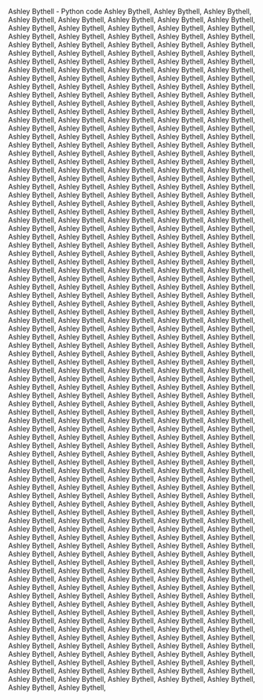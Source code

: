 Ashley Bythell - Python code
Ashley Bythell, Ashley Bythell, Ashley Bythell, Ashley Bythell, Ashley Bythell, Ashley Bythell, Ashley Bythell, Ashley Bythell, Ashley Bythell, Ashley Bythell, Ashley Bythell, Ashley Bythell, Ashley Bythell, Ashley Bythell, Ashley Bythell, Ashley Bythell, Ashley Bythell, Ashley Bythell, Ashley Bythell, Ashley Bythell, Ashley Bythell, Ashley Bythell, Ashley Bythell, Ashley Bythell, Ashley Bythell, Ashley Bythell, Ashley Bythell, Ashley Bythell, Ashley Bythell, Ashley Bythell, Ashley Bythell, Ashley Bythell, Ashley Bythell, Ashley Bythell, Ashley Bythell, Ashley Bythell, Ashley Bythell, Ashley Bythell, Ashley Bythell, Ashley Bythell, Ashley Bythell, Ashley Bythell, Ashley Bythell, Ashley Bythell, Ashley Bythell, Ashley Bythell, Ashley Bythell, Ashley Bythell, Ashley Bythell, Ashley Bythell, Ashley Bythell, Ashley Bythell, Ashley Bythell, Ashley Bythell, Ashley Bythell, Ashley Bythell, Ashley Bythell, Ashley Bythell, Ashley Bythell, Ashley Bythell, Ashley Bythell, Ashley Bythell, Ashley Bythell, Ashley Bythell, Ashley Bythell, Ashley Bythell, Ashley Bythell, Ashley Bythell, Ashley Bythell, Ashley Bythell, Ashley Bythell, Ashley Bythell, Ashley Bythell, Ashley Bythell, Ashley Bythell, Ashley Bythell, Ashley Bythell, Ashley Bythell, Ashley Bythell, Ashley Bythell, Ashley Bythell, Ashley Bythell, Ashley Bythell, Ashley Bythell, Ashley Bythell, Ashley Bythell, Ashley Bythell, Ashley Bythell, Ashley Bythell, Ashley Bythell, Ashley Bythell, Ashley Bythell, Ashley Bythell, Ashley Bythell, Ashley Bythell, Ashley Bythell, Ashley Bythell, Ashley Bythell, Ashley Bythell, Ashley Bythell, Ashley Bythell, Ashley Bythell, Ashley Bythell, Ashley Bythell, Ashley Bythell, Ashley Bythell, Ashley Bythell, Ashley Bythell, Ashley Bythell, Ashley Bythell, Ashley Bythell, Ashley Bythell, Ashley Bythell, Ashley Bythell, Ashley Bythell, Ashley Bythell, Ashley Bythell, Ashley Bythell, Ashley Bythell, Ashley Bythell, Ashley Bythell, Ashley Bythell, Ashley Bythell, Ashley Bythell, Ashley Bythell, Ashley Bythell, Ashley Bythell, Ashley Bythell, Ashley Bythell, Ashley Bythell, Ashley Bythell, Ashley Bythell, Ashley Bythell, Ashley Bythell, Ashley Bythell, Ashley Bythell, Ashley Bythell, Ashley Bythell, Ashley Bythell, Ashley Bythell, Ashley Bythell, Ashley Bythell, Ashley Bythell, Ashley Bythell, Ashley Bythell, Ashley Bythell, Ashley Bythell, Ashley Bythell, Ashley Bythell, Ashley Bythell, Ashley Bythell, Ashley Bythell, Ashley Bythell, Ashley Bythell, Ashley Bythell, Ashley Bythell, Ashley Bythell, Ashley Bythell, Ashley Bythell, Ashley Bythell, Ashley Bythell, Ashley Bythell, Ashley Bythell, Ashley Bythell, Ashley Bythell, Ashley Bythell, Ashley Bythell, Ashley Bythell, Ashley Bythell, Ashley Bythell, Ashley Bythell, Ashley Bythell, Ashley Bythell, Ashley Bythell, Ashley Bythell, Ashley Bythell, Ashley Bythell, Ashley Bythell, Ashley Bythell, Ashley Bythell, Ashley Bythell, Ashley Bythell, Ashley Bythell, Ashley Bythell, Ashley Bythell, Ashley Bythell, Ashley Bythell, Ashley Bythell, Ashley Bythell, Ashley Bythell, Ashley Bythell, Ashley Bythell, Ashley Bythell, Ashley Bythell, Ashley Bythell, Ashley Bythell, Ashley Bythell, Ashley Bythell, Ashley Bythell, Ashley Bythell, Ashley Bythell, Ashley Bythell, Ashley Bythell, Ashley Bythell, Ashley Bythell, Ashley Bythell, Ashley Bythell, Ashley Bythell, Ashley Bythell, Ashley Bythell, Ashley Bythell, Ashley Bythell, Ashley Bythell, Ashley Bythell, Ashley Bythell, Ashley Bythell, Ashley Bythell, Ashley Bythell, Ashley Bythell, Ashley Bythell, Ashley Bythell, Ashley Bythell, Ashley Bythell, Ashley Bythell, Ashley Bythell, Ashley Bythell, Ashley Bythell, Ashley Bythell, Ashley Bythell, Ashley Bythell, Ashley Bythell, Ashley Bythell, Ashley Bythell, Ashley Bythell, Ashley Bythell, Ashley Bythell, Ashley Bythell, Ashley Bythell, Ashley Bythell, Ashley Bythell, Ashley Bythell, Ashley Bythell, Ashley Bythell, Ashley Bythell, Ashley Bythell, Ashley Bythell, Ashley Bythell, Ashley Bythell, Ashley Bythell, Ashley Bythell, Ashley Bythell, Ashley Bythell, Ashley Bythell, Ashley Bythell, Ashley Bythell, Ashley Bythell, Ashley Bythell, Ashley Bythell, Ashley Bythell, Ashley Bythell, Ashley Bythell, Ashley Bythell, Ashley Bythell, Ashley Bythell, Ashley Bythell, Ashley Bythell, Ashley Bythell, Ashley Bythell, Ashley Bythell, Ashley Bythell, Ashley Bythell, Ashley Bythell, Ashley Bythell, Ashley Bythell, Ashley Bythell, Ashley Bythell, Ashley Bythell, Ashley Bythell, Ashley Bythell, Ashley Bythell, Ashley Bythell, Ashley Bythell, Ashley Bythell, Ashley Bythell, Ashley Bythell, Ashley Bythell, Ashley Bythell, Ashley Bythell, Ashley Bythell, Ashley Bythell, Ashley Bythell, Ashley Bythell, Ashley Bythell, Ashley Bythell, Ashley Bythell, Ashley Bythell, Ashley Bythell, Ashley Bythell, Ashley Bythell, Ashley Bythell, Ashley Bythell, Ashley Bythell, Ashley Bythell, Ashley Bythell, Ashley Bythell, Ashley Bythell, Ashley Bythell, Ashley Bythell, Ashley Bythell, Ashley Bythell, Ashley Bythell, Ashley Bythell, Ashley Bythell, Ashley Bythell, Ashley Bythell, Ashley Bythell, Ashley Bythell, Ashley Bythell, Ashley Bythell, Ashley Bythell, Ashley Bythell, Ashley Bythell, Ashley Bythell, Ashley Bythell, Ashley Bythell, Ashley Bythell, Ashley Bythell, Ashley Bythell, Ashley Bythell, Ashley Bythell, Ashley Bythell, Ashley Bythell, Ashley Bythell, Ashley Bythell, Ashley Bythell, Ashley Bythell, Ashley Bythell, Ashley Bythell, Ashley Bythell, Ashley Bythell, Ashley Bythell, Ashley Bythell, Ashley Bythell, Ashley Bythell, Ashley Bythell, Ashley Bythell, Ashley Bythell, Ashley Bythell, Ashley Bythell, Ashley Bythell, Ashley Bythell, Ashley Bythell, Ashley Bythell, Ashley Bythell, Ashley Bythell, Ashley Bythell, Ashley Bythell, Ashley Bythell, Ashley Bythell, Ashley Bythell, Ashley Bythell, Ashley Bythell, Ashley Bythell, Ashley Bythell, Ashley Bythell, Ashley Bythell, Ashley Bythell, Ashley Bythell, Ashley Bythell, Ashley Bythell, Ashley Bythell, Ashley Bythell, Ashley Bythell, Ashley Bythell, Ashley Bythell, Ashley Bythell, Ashley Bythell, Ashley Bythell, Ashley Bythell, Ashley Bythell, Ashley Bythell, Ashley Bythell, Ashley Bythell, Ashley Bythell, Ashley Bythell, Ashley Bythell, Ashley Bythell, Ashley Bythell, Ashley Bythell, Ashley Bythell, Ashley Bythell, Ashley Bythell, Ashley Bythell, Ashley Bythell, Ashley Bythell, Ashley Bythell, Ashley Bythell, Ashley Bythell, Ashley Bythell, Ashley Bythell, Ashley Bythell, Ashley Bythell, Ashley Bythell, Ashley Bythell, Ashley Bythell, 
